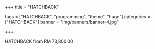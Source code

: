 +++
title = "HATCHBACK"

tags = ["HATCHBACK", "programming", "theme", "hugo"]
categories = ["HATCHBACK"]
banner = "img/banners/banner-4.jpg"

+++

HATCHBACK from RM 73,800.00
